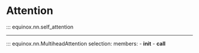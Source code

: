 # Attention

::: equinox.nn.self_attention

---

::: equinox.nn.MultiheadAttention
    selection:
        members:
            - __init__
            - __call__
